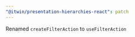 ```yaml
---
"@itwin/presentation-hierarchies-react": patch
---
```


Renamed `createFilterAction` to `useFilterAction`
